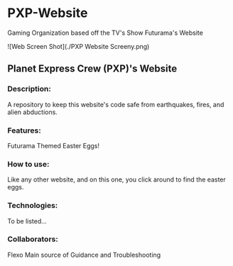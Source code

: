 # PXP-Website
Gaming Organization based off the TV's Show Futurama's Website

![Web Screen Shot](./PXP Website Screeny.png)

## Planet Express Crew (PXP)'s Website
### Description:
A repository to keep this website's code safe from earthquakes, fires, and alien abductions.
### Features: 
Futurama Themed Easter Eggs!
### How to use:
Like any other website, and on this one, you click around to find the easter eggs.
### Technologies: 
To be listed...
### Collaborators: 
Flexo Main source of Guidance and Troubleshooting
